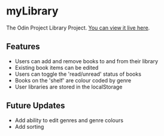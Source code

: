 # myLibrary
The Odin Project Library Project. [You can view it live here](https://sullivown.github.io/library/).

## Features

- Users can add and remove books to and from their library
- Existing book items can be edited
- Users can toggle the 'read/unread' status of books
- Books on the 'shelf' are colour coded by genre
- User libraries are stored in the localStorage


## Future Updates
- Add ability to edit genres and genre colours
- Add sorting